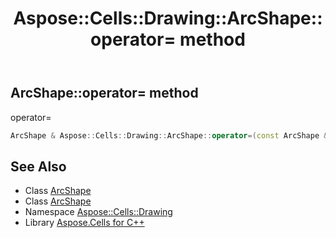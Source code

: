 ﻿---
title: Aspose::Cells::Drawing::ArcShape::operator= method
linktitle: operator=
second_title: Aspose.Cells for C++ API Reference
description: 'Aspose::Cells::Drawing::ArcShape::operator= method. operator= in C++.'
type: docs
weight: 300
url: /cpp/aspose.cells.drawing/arcshape/operator_asm/
---
## ArcShape::operator= method


operator=

```cpp
ArcShape & Aspose::Cells::Drawing::ArcShape::operator=(const ArcShape &src)
```

## See Also

* Class [ArcShape](../)
* Class [ArcShape](../)
* Namespace [Aspose::Cells::Drawing](../../)
* Library [Aspose.Cells for C++](../../../)
